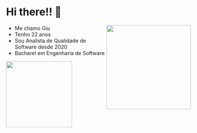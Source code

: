 ### <h1> Hi there!! 👋 </h1>

<img  align='right' src= "https://user-images.githubusercontent.com/53629399/200711651-c57716b7-6f67-448f-b517-390966c826f8.png" width="230">

- Me chamo Giu
- Tenho 22 anos
- Sou Analista de Qualidade de Software desde 2020
- Bacharel em Engenharia de Software

<div>
  <img align='center' height="180em" src="https://github-readme-stats.vercel.app/api?username=giiullima&show_icons=true&theme=tokyonight&include_all_commits=true&count_private=true"/>
</div>

